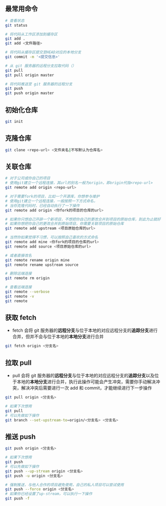 ## 最常用命令

```bash
# 查看状态
git status

# 将代码从工作区添加到缓存区
git add .
git add <文件路径>

# 将代码从缓存区提交至HEAD对应的本地分支
git commit -m '<提交信息>'

# 从 git 服务器的远程分支拉取代码（）
git pull
git pull origin master

# 将代码推送至 git 服务器的远程分支
git push
git push origin master
```

## 初始化仓库

```bash
git init
```

## 克隆仓库

```bash
git clone <repo-url> <文件夹名|不写默认为仓库名>
```

## 关联仓库

```bash
# 对于公司或你自己的项目
# 使用git建立一个远程连接，其url的别名一般为origin，即origin代指<repo-url>
git remote add origin <repo-url>

# 对于需要fork的项目，比如一个开源库，你想参与维护
# 使用git建立一个远程连接，一般按照一下方式命名，
# 当你克隆代码时，已经自动执行了一下操作
git remote add origin <你fork的项目的仓库的url>

# 如果你只想自己开辟一个新项目，不想把你自己的更改合并到项目的原始仓库，到此为止就好
# 如果你想把你自己的更改合并到原始项目，你需要关联项目的原始仓库
git remote add upstream <项目原始仓库的url>

# 当然你如果觉得不习惯，可以按照自己喜欢的方式命名
git remote add mine <你fork的项目的仓库的url>
git remote add source <项目原始仓库的url>

# 或者直接改名
git remote rename origin mine
git remote rename upstream source

# 删除远端连接
git remote rm origin

# 查看远端连接
git remote --verbose
git remote -v
git remote
```

## 获取 fetch

* fetch 会将 git 服务器的**远程分支**与位于本地的对应远程分支的**追踪分支**进行合并，但并不会与位于本地的**本地分支**进行合并

```bash
git fetch origin <分支名>
```

## 拉取 pull

* pull 会将 git 服务器的**远程分支**与位于本地的对应远程分支的**追踪分支**以及位于本地的**本地分支**进行合并，执行此操作可能会产生冲突，需要你手动解决冲突，解决冲突后需要进行一次 add 和 commit，才能继续进行下一步操作

```bash
git pull origin <分支名>

# 如果下次想用
git pull
# 可以先做如下操作
git branch --set-upstream-to=origin/<分支名> <分支名>
```

## 推送 push

```bash
git push origin <分支名>

# 如果下次想用
git push
# 可以先做如下操作
git push --up-stream origin <分支名>
git push -u origin <分支名>

# 强制推送，与他人合作的项目避免使用，自己的私人项目可以尝试使用
git push --force origin <分支名>
# 如果你已经设置了up-stream，可以执行一下操作
git push -f
```
